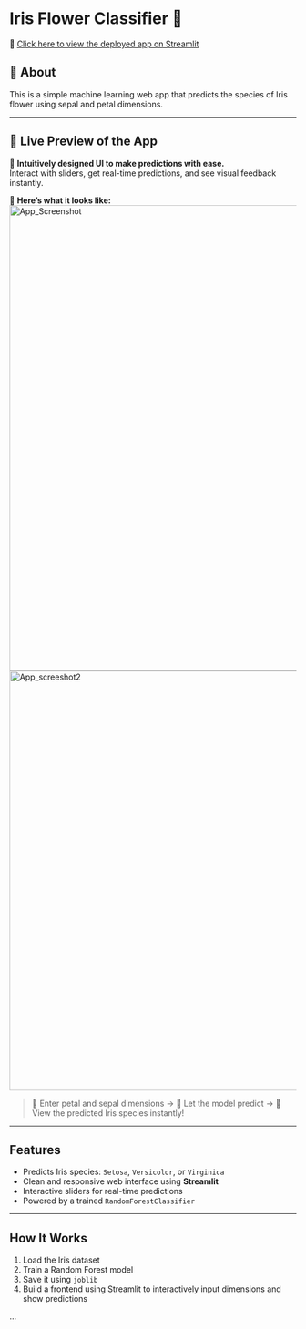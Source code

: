 # Iris Flower Classifier 🌸

🔗 [Click here to view the deployed app on Streamlit](https://irispredictor-exchnh9qj77ucvxjziuvv6.streamlit.app)

## 📌 About
This is a simple machine learning web app that predicts the species of Iris flower using sepal and petal dimensions.

---

## 🌟 Live Preview of the App

🎯 **Intuitively designed UI to make predictions with ease.**  
Interact with sliders, get real-time predictions, and see visual feedback instantly.

📸 **Here’s what it looks like:**
<img width="1437" height="818" alt="App_Screenshot" src="https://github.com/user-attachments/assets/c91f6324-0610-4d64-8fd4-54f8d2f07fc7" />
<img width="749" height="737" alt="App_screeshot2" src="https://github.com/user-attachments/assets/f897114b-e732-4a9e-897c-50b1af09a261" />



> 🌼 Enter petal and sepal dimensions → 🧠 Let the model predict → 🌸 View the predicted Iris species instantly!

---

##  Features

- Predicts Iris species: `Setosa`, `Versicolor`, or `Virginica`
- Clean and responsive web interface using **Streamlit**
- Interactive sliders for real-time predictions
- Powered by a trained `RandomForestClassifier`

---
##  How It Works

1. Load the Iris dataset
2. Train a Random Forest model
3. Save it using `joblib`
4. Build a frontend using Streamlit to interactively input dimensions and show predictions



...
